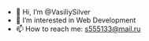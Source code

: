 - 👋 Hi, I’m @VasiliySilver
- 👀 I’m interested in Web Development
- 📫 How to reach me: s555133@mail.ru

<!---
VasiliySilver/VasiliySilver is a ✨ special ✨ repository because its `README.md` (this file) appears on your GitHub profile.
You can click the Preview link to take a look at your changes.
--->
